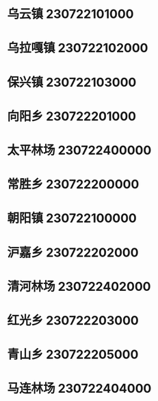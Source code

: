 # 乌云镇 230722101000
# 乌拉嘎镇 230722102000
# 保兴镇 230722103000
# 向阳乡 230722201000
# 太平林场 230722400000
# 常胜乡 230722200000
# 朝阳镇 230722100000
# 沪嘉乡 230722202000
# 清河林场 230722402000
# 红光乡 230722203000
# 青山乡 230722205000
# 马连林场 230722404000
